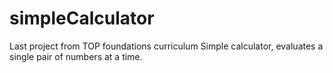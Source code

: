 # simpleCalculator
Last project from TOP foundations curriculum
Simple calculator, evaluates a single pair of numbers at a time.
